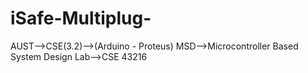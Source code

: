 # iSafe-Multiplug-
AUST-->CSE(3.2)-->(Arduino - Proteus)
MSD-->Microcontroller Based System Design Lab-->CSE 43216
